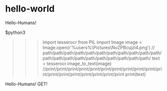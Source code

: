 # hello-world

Hello-Humans!

$python3
>>> import tesserocr
>>> from PIL import Image
>>> image = Image.open(r'%users%\Pictures\NvZPBcujzl4.png')
// path/path/path/path/path/path/path/path/path/path/path/path/path/path/path/path/path/path/path/path/path/
>>> text = tesserocr.image_to_text(image)
//print/print/print/print/print/print/print/print/print/print/print/print/print/print/print/print/print/print
>>> print(text)

Hello-Humans!
GET!

